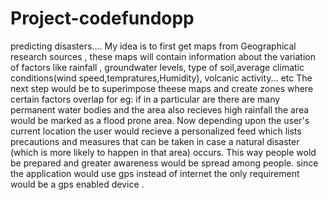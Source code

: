 # Project-codefundopp
predicting disasters.... 
My idea is to first get maps from Geographical research sources , these maps will contain information about the variation of factors like rainfall , groundwater levels, type of soil,average climatic conditions(wind speed,tempratures,Humidity), volcanic activity... etc The next step would be to superimpose theese maps and create zones where certain factors overlap for eg: if in a particular are there are many permanent water bodies and the area also recieves high rainfall the area would be marked as a flood prone area. Now depending upon the user's current location the user would recieve a personalized feed which lists precautions and measures that can be taken in case a natural disaster (which is more likely to happen in that area) occurs. This way people wold be prepared and greater awareness would be spread among people. since the application would use gps instead of internet the only requirement would be a gps enabled device .
